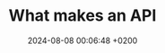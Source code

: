 ---
layout: post
title:  "What makes an API"
date:   2024-08-08 00:06:48 +0200
categories: development
published: false
---